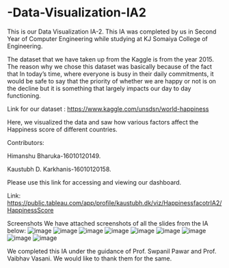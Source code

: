 # -Data-Visualization-IA2
This is our Data Visualization IA-2. This IA was completed by us in Second Year of Computer Engineering while studying at KJ Somaiya College of Engineering.


The dataset that we have taken up from the Kaggle is from the year 2015. The reason why we chose this dataset was basically because of the fact that In today’s time, where everyone is busy in their daily commitments, it would be safe to say that the priority of whether we are happy or not is on the decline but it is something that largely impacts our day to day functioning.

Link for our dataset : https://www.kaggle.com/unsdsn/world-happiness


Here, we visualized the data and saw how various factors affect the Happiness score of different countries.

Contributors:

Himanshu Bharuka-16010120149.

Kaustubh D. Karkhanis-16010120158.

Please use this link for accessing and viewing our dashboard.

Link: https://public.tableau.com/app/profile/kaustubh.dk/viz/HappinessfacotrIA2/HappinessScore

Screenshots
We have attached screenshots of all the slides from the IA below:
![image](https://user-images.githubusercontent.com/84191694/144633377-174ef622-3a75-4951-a444-a3fe4a63440f.png)
![image](https://user-images.githubusercontent.com/84191694/144633454-eda0c6fc-25e6-4b3f-a653-6dc619a25af7.png)
![image](https://user-images.githubusercontent.com/84191694/144633487-9bf2fbe8-718a-437e-842d-9c20c0bff9cf.png)
![image](https://user-images.githubusercontent.com/84191694/144633515-03d325d8-941b-4580-a024-f59a0c9b493a.png)
![image](https://user-images.githubusercontent.com/84191694/144633615-272a0708-bf73-4cf0-b17f-e7acef882b93.png)
![image](https://user-images.githubusercontent.com/84191694/144633677-67d0b9ab-523c-43f9-97c6-0172b43f1695.png)
![image](https://user-images.githubusercontent.com/84191694/144633697-9b932539-7f25-48da-a615-a85288ab190b.png)
![image](https://user-images.githubusercontent.com/84191694/144633756-9f25f63a-e6c6-40be-adbf-24be9030e0a3.png)
![image](https://user-images.githubusercontent.com/84191694/144633778-7e3a5cca-fd3c-4ea6-87da-0114baf54308.png)

We completed this IA under the guidance of Prof. Swpanil Pawar and Prof. Vaibhav Vasani. We would like to thank them for the same.
